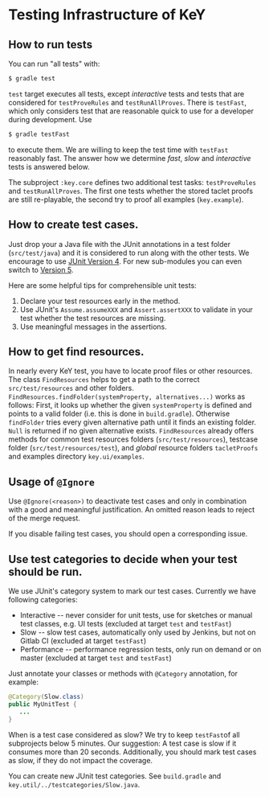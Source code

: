 # Testing Infrastructure of KeY

## How to run tests

You can run "all tests" with:

```sh
$ gradle test
```

`test` target executes all tests, except *interactive* tests and tests that are
considered for `testProveRules` and `testRunAllProves`. There is `testFast`,
which only considers test that are reasonable quick to use for a developer
during development. Use

```sh
$ gradle testFast
```

to execute them. We are willing to keep the test time with `testFast` reasonably
fast. The answer how we determine *fast*, *slow* and *interactive* tests is
answered below.

The subproject `:key.core` defines two additional test tasks: `testProveRules`
and `testRunAllProves`. The first one tests whether the stored taclet proofs are
still re-playable, the second try to proof all examples (`key.example`).

## How to create test cases.

Just drop your a Java file with the JUnit annotations in a test folder
(`src/test/java`) and it is considered to run along with the other tests. We
encourage to use [JUnit Version 4](https://junit.org/junit4/). For new
sub-modules you can even switch to [Version
5](https://www.baeldung.com/junit-5-gradle).

Here are some helpful tips for comprehensible unit tests:

1. Declare your test resources early in the method.
1. Use JUnit's `Assume.assumeXXX` and `Assert.assertXXX` to validate in your
   test whether the test resources are missing.
1. Use meaningful messages in the assertions.

## How to get find resources.

In nearly every KeY test, you have to locate proof files or other resources. The
class `FindResources` helps to get a path to the correct `src/test/resources`
and other folders. `FindResources.findFolder(systemProperty, alternatives...)`
works as follows: First, it looks up whether the given `systemProperty` is
defined and points to a valid folder (i.e. this is done in `build.gradle`).
Otherwise `findFolder` tries every given alternative path until it finds an
existing folder. `Null` is returned if no given alternative exists.
`FindResources` already offers methods for common test resources folders
(`src/test/resources`), testcase folder (`src/test/resources/test`), and
*global* resource folders `tacletProofs` and examples directory
`key.ui/examples`.

## Usage of `@Ignore`

Use `@Ignore(<reason>)` to deactivate test cases and only in combination with
a good and meaningful justification. An omitted reason leads to reject of the
merge request.

If you disable failing test cases, you should open a corresponding issue.

## Use test categories to decide when your test should be run.

We use JUnit's category system to mark our test cases. Currently we have
following categories:

* Interactive -- never consider for unit tests, use for sketches or manual test
  classes, e.g. UI tests (excluded at target `test` and `testFast`)
* Slow -- slow test cases, automatically only used by Jenkins, but not on Gitlab
  CI (excluded at target `testFast`)
* Performance -- performance regression tests, only run on demand or on master
  (excluded at target `test` and `testFast`)
  
Just annotate your classes or methods with `@Category` annotation, for example:
```Java
@Category(Slow.class)
public MyUnitTest {
   ...
}
```

When is a test case considered as slow? We try to keep `testFast`of all
subprojects below 5 minutes. Our suggestion: A test case is slow if it consumes
more than 20 seconds. Additionally, you should mark test cases as slow, if they
do not impact the coverage.

You can create new JUnit test categories. See `build.gradle` and
`key.util/../testcategories/Slow.java`.

